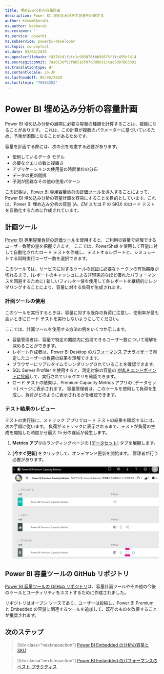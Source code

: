 ```yaml
---
title: 埋め込み分析の容量計画
description: Power BI 埋め込み分析で容量を計画する
author: KesemSharabi
ms.author: kesharab
ms.reviewer: ''
ms.service: powerbi
ms.subservice: powerbi-developer
ms.topic: conceptual
ms.date: 03/03/2020
ms.openlocfilehash: f437b1d1fbfc1e905878fbb99875f1fc455e7b14
ms.sourcegitcommit: 7aa0136f93f88516f97ddd8031ccac5d07863b92
ms.translationtype: HT
ms.contentlocale: ja-JP
ms.lasthandoff: 05/05/2020
ms.locfileid: "79493252"
---
```

# <a name="capacity-planning-in-power-bi-embedded-analytics"></a>Power BI 埋め込み分析の容量計画

Power BI 埋め込み分析の展開に必要な容量の種類を計算することは、複雑になることがあります。 これは、この計算が複数のパラメーターに基づいているため、予測が困難になることがあるためです。

容量を計画する際には、次の点を考慮する必要があります。

* 使用しているデータ モデル
* 必要なクエリの数と複雑さ
* アプリケーションの使用量の時間単位の分布
* データの更新間隔
* 予測が困難なその他の使用パターン

この記事は、[Power BI 専用容量負荷の評価ツール](https://github.com/microsoft/PowerBI-Tools-For-Capacities/tree/master/LoadTestingPowerShellTool/)を導入することによって、Power BI 埋め込み分析の容量計画を容易にすることを目的としています。これは、Power BI 埋め込み分析の容量 (*A*、*EM* または *P* の SKU) のロード テストを自動化するために作成されています。

## <a name="planning-tool"></a>計画ツール

 [Power BI 専用容量負荷の評価ツール](https://github.com/microsoft/PowerBI-Tools-For-Capacities/tree/master/LoadTestingPowerShellTool/)を使用すると、ご利用の容量で処理できるユーザー負荷の量を把握できます。 ここでは、PowerShell を使用して容量に対して自動化されたロード テストを作成し、テストするレポートと、シミュレートする同時実行ユーザー数を選択できます。

このツールでは、サービスに対するツールの認証に必要なトークンの有効期限が切れるまで、(レポートのキャッシュによる非現実的なほど優れたパフォーマンスを回避するために) 新しいフィルター値を使用して各レポートを継続的にレンダリングすることにより、容量に対する負荷が生成されます。

### <a name="using-the-planning-tool"></a>計画ツールの使用

このツールを実行するときは、容量に対する既存の負荷に注意し、使用率が最も高いときにロード テストを実行しないようにしてください。

ここでは、計画ツールを使用する方法の例をいくつか示します。

* 容量管理者は、容量で特定の期間内に処理できるユーザー数について理解を深めることができます。
* レポート作成者は、Power BI Desktop の[パフォーマンス アナライザー](https://docs.microsoft.com/power-bi/desktop-performance-analyzer)で測定したユーザーの負荷の結果を理解できます。
* ブラウザーにリアルタイムでレンダリングされていることを確認できます。
* SQL Server Profiler を使用すると、測定対象の容量の [XMLA エンドポイントに接続](https://powerbi.microsoft.com/blog/power-bi-open-platform-connectivity-with-xmla-endpoints-public-preview/)して、実行されているクエリを確認できます。
* ロード テストの結果は、Premium Capacity Metrics アプリの [データセット] ページに表示されます。 容量管理者は、このツールを使用して負荷を生成し、負荷がどのように表示されるかを確認できます。

### <a name="reviewing-the-test-results"></a>テスト結果のレビュー

テストの実行後に、メトリック アプリでロード テストの結果を確認するには、次の手順に従います。 負荷がメトリックに表示されるまで、テストが負荷の生成を開始した時間から最大 15 分の遅延が発生します。

1. **Metrics アプリ**のランディングページの [[データセット]](../../service-admin-premium-monitor-capacity.md) タブを展開します。
2. **[今すぐ更新]** をクリックして、オンデマンド更新を開始ます。 管理者が行う必要があります。

    ![Power BI Premium Capacity Metrics](media/embedded-capacity-planning/embedded-capacity-planning.png)

## <a name="power-bi-capacity-tools-github-repository"></a>Power BI 容量ツールの GitHub リポジトリ

[Power BI 容量ツールの GitHub リポジトリ](https://github.com/microsoft/PowerBI-Tools-For-Capacities)は、容量計画ツールやその他の今後のツールとユーティリティをホストするために作成されました。

リポジトリはオープン ソースであり、ユーザーは投稿し、Power BI Premium と Embedded の容量に関連するツールを追加して、既存のものを改善することが推奨されます。

## <a name="next-steps"></a>次のステップ

> [!div class="nextstepaction"]
>[Power BI Embedded の分析の容量と SKU](embedded-capacity.md)

> [!div class="nextstepaction"]
>[Power BI Embedded のパフォーマンスのベスト プラクティス](embedded-performance-best-practices.md)